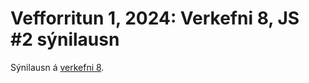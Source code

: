 # Vefforritun 1, 2024: Verkefni 8, JS #2 sýnilausn

Sýnilausn á [verkefni 8](https://github.com/vefforritun/vef1-2024-v8).

